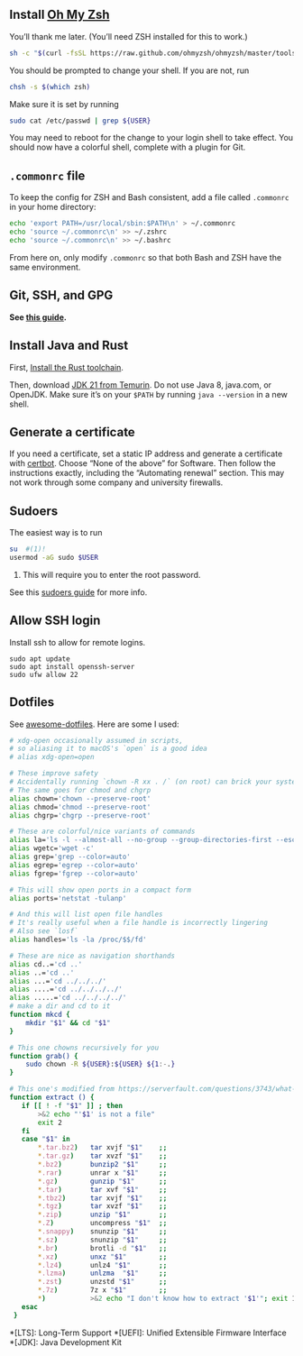 
## Install [Oh My Zsh](https://ohmyz.sh/)

You’ll thank me later. (You’ll need ZSH installed for this to work.)

```bash
sh -c "$(curl -fsSL https://raw.github.com/ohmyzsh/ohmyzsh/master/tools/install.sh)"
```

You should be prompted to change your shell.
If you are not, run

```bash
chsh -s $(which zsh)
```

Make sure it is set by running

```bash
sudo cat /etc/passwd | grep ${USER}
```

You may need to reboot for the change to your login shell to take effect.
You should now have a colorful shell, complete with a plugin for Git.

## `.commonrc` file

To keep the config for ZSH and Bash consistent, add a file called `.commonrc` in your home directory:

```bash
echo 'export PATH=/usr/local/sbin:$PATH\n' > ~/.commonrc
echo 'source ~/.commonrc\n' >> ~/.zshrc
echo 'source ~/.commonrc\n' >> ~/.bashrc
```

From here on, only modify `.commonrc` so that both Bash and ZSH have the same environment.

## Git, SSH, and GPG

**See [this guide](git-ssh-gpg.md).**

## Install Java and Rust

First, [Install the Rust toolchain](https://rustup.rs/).

Then, download [JDK 21 from Temurin](https://adoptium.net/temurin/releases/).
Do not use Java 8, java.com, or OpenJDK.
Make sure it’s on your `$PATH` by running `java --version` in a new shell.

## Generate a certificate

If you need a certificate, set a static IP address and generate a certificate with
[certbot](https://certbot.eff.org/). Choose “None of the above” for Software.
Then follow the instructions exactly, including the “Automating renewal” section.
This may not work through some company and university firewalls.

## Sudoers

The easiest way is to run

```bash
su  #(1)!
usermod -aG sudo $USER
```

1. This will require you to enter the root password.

See this [sudoers guide](https://www.cyberciti.biz/faq/how-to-sudo-without-password-on-centos-linux/) for more info.

## Allow SSH login

Install ssh to allow for remote logins.

```
sudo apt update
sudo apt install openssh-server
sudo ufw allow 22
```

## Dotfiles

See [awesome-dotfiles](https://github.com/webpro/awesome-dotfiles). Here are some I used:

```bash
# xdg-open occasionally assumed in scripts,
# so aliasing it to macOS's `open` is a good idea
# alias xdg-open=open

# These improve safety
# Accidentally running `chown -R xx . /` (on root) can brick your system
# The same goes for chmod and chgrp
alias chown='chown --preserve-root'
alias chmod='chmod --preserve-root'
alias chgrp='chgrp --preserve-root'

# These are colorful/nice variants of commands
alias la='ls -l --almost-all --no-group --group-directories-first --escape --human-readable --time-style=long-iso'
alias wgetc='wget -c'
alias grep='grep --color=auto'
alias egrep='egrep --color=auto'
alias fgrep='fgrep --color=auto'

# This will show open ports in a compact form
alias ports='netstat -tulanp'

# And this will list open file handles
# It's really useful when a file handle is incorrectly lingering
# Also see `losf`
alias handles='ls -la /proc/$$/fd'

# These are nice as navigation shorthands
alias cd..='cd ..'
alias ..='cd ..'
alias ...='cd ../../../'
alias ....='cd ../../../../'
alias .....='cd ../../../../'
# make a dir and cd to it
function mkcd {
    mkdir "$1" && cd "$1"
}

# This one chowns recursively for you
function grab() {
	sudo chown -R ${USER}:${USER} ${1:-.}
}

# This one's modified from https://serverfault.com/questions/3743/what-useful-things-can-one-add-to-ones-bashrc
function extract () {
   if [[ ! -f "$1" ]] ; then
       >&2 echo "'$1' is not a file"
       exit 2
   fi
   case "$1" in
       *.tar.bz2)   tar xvjf "$1"    ;;
       *.tar.gz)    tar xvzf "$1"    ;;
       *.bz2)       bunzip2 "$1"     ;;
       *.rar)       unrar x "$1"     ;;
       *.gz)        gunzip "$1"      ;;
       *.tar)       tar xvf "$1"     ;;
       *.tbz2)      tar xvjf "$1"    ;;
       *.tgz)       tar xvzf "$1"    ;;
       *.zip)       unzip "$1"       ;;
       *.Z)         uncompress "$1"  ;;
       *.snappy)    snunzip "$1"     ;;
       *.sz)        snunzip "$1"     ;;
       *.br)        brotli -d "$1"   ;;
       *.xz)        unxz "$1"        ;;
       *.lz4)       unlz4 "$1"       ;;
       *.lzma)      unlzma  "$1"     ;;
       *.zst)       unzstd "$1"      ;;
       *.7z)        7z x "$1"        ;;
       *)           >&2 echo "I don't know how to extract '$1'"; exit 1 ;;
   esac
 }
```

*[LTS]: Long-Term Support
*[UEFI]: Unified Extensible Firmware Interface
*[JDK]: Java Development Kit
